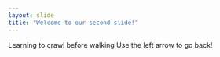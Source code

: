 ```yaml
---
layout: slide
title: "Welcome to our second slide!"
---
```

Learning to crawl before walking
Use the left arrow to go back!
